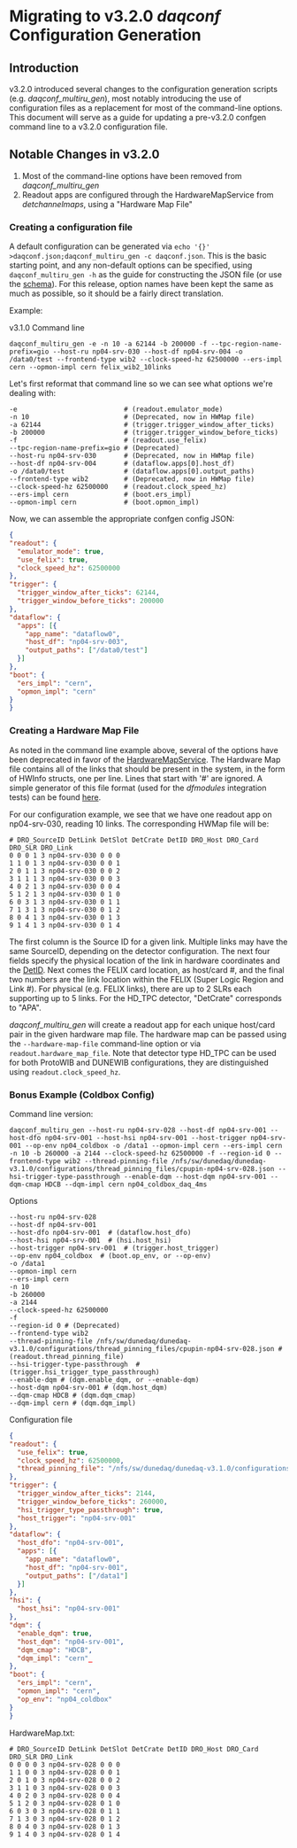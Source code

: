 # Migrating to v3.2.0 _daqconf_ Configuration Generation

## Introduction
v3.2.0 introduced several changes to the configuration generation scripts (e.g. _daqconf_multiru_gen_), most notably introducing the use of configuration files as a replacement for most of the command-line options. This document will serve as a guide for updating a pre-v3.2.0 confgen command line to a v3.2.0 configuration file.

## Notable Changes in v3.2.0
1. Most of the command-line options have been removed from _daqconf_multiru_gen_
2. Readout apps are configured through the HardwareMapService from _detchannelmaps_, using a "Hardware Map File"

### Creating a configuration file
A default configuration can be generated via `echo '{}' >daqconf.json;daqconf_multiru_gen -c daqconf.json`. This is the basic starting point, and any non-default options can be specified, using `daqconf_multiru_gen -h` as the guide for constructing the JSON file (or use the [schema](https://github.com/DUNE-DAQ/daqconf/blob/develop/schema/daqconf/confgen.jsonnet)). For this release, option names have been kept the same as much as possible, so it should be a fairly direct translation.

Example:

v3.1.0 Command line
```
daqconf_multiru_gen -e -n 10 -a 62144 -b 200000 -f --tpc-region-name-prefix=gio --host-ru np04-srv-030 --host-df np04-srv-004 -o /data0/test --frontend-type wib2 --clock-speed-hz 62500000 --ers-impl cern --opmon-impl cern felix_wib2_10links
```

Let's first reformat that command line so we can see what options we're dealing with:
```
-e                           # (readout.emulator_mode)
-n 10                        # (Deprecated, now in HWMap file)
-a 62144                     # (trigger.trigger_window_after_ticks)
-b 200000                    # (trigger.trigger_window_before_ticks)
-f                           # (readout.use_felix)
--tpc-region-name-prefix=gio # (Deprecated)
--host-ru np04-srv-030       # (Deprecated, now in HWMap file)
--host-df np04-srv-004       # (dataflow.apps[0].host_df)
-o /data0/test               # (dataflow.apps[0].output_paths)
--frontend-type wib2         # (Deprecated, now in HWMap file)
--clock-speed-hz 62500000    # (readout.clock_speed_hz)
--ers-impl cern              # (boot.ers_impl)
--opmon-impl cern            # (boot.opmon_impl)
```

Now, we can assemble the appropriate confgen config JSON:
```JSON
{
"readout": {
  "emulator_mode": true,
  "use_felix": true,
  "clock_speed_hz": 62500000
},
"trigger": {
  "trigger_window_after_ticks": 62144,
  "trigger_window_before_ticks": 200000
},
"dataflow": {
  "apps": [{
    "app_name": "dataflow0",
    "host_df": "np04-srv-003",
    "output_paths": ["/data0/test"]
  }]
},
"boot": {
  "ers_impl": "cern",
  "opmon_impl": "cern"
}
}
```

### Creating a Hardware Map File

As noted in the command line example above, several of the options have been deprecated in favor of the [HardwareMapService](https://github.com/DUNE-DAQ/detchannelmaps/blob/develop/include/detchannelmaps/HardwareMapService.hpp). The Hardware Map file contains all of the links that should be present in the system, in the form of HWInfo structs, one per line. Lines that start with '#' are ignored. A simple generator of this file format (used for the _dfmodules_ integration tests) can be found [here](https://github.com/DUNE-DAQ/dfmodules/blob/develop/python/dfmodules/integtest_file_gen.py).

For our configuration example, we see that we have one readout app on np04-srv-030, reading 10 links. The corresponding HWMap file will be: 
```
# DRO_SourceID DetLink DetSlot DetCrate DetID DRO_Host DRO_Card DRO_SLR DRO_Link 
0 0 0 1 3 np04-srv-030 0 0 0
1 1 0 1 3 np04-srv-030 0 0 1
2 0 1 1 3 np04-srv-030 0 0 2
3 1 1 1 3 np04-srv-030 0 0 3
4 0 2 1 3 np04-srv-030 0 0 4
5 1 2 1 3 np04-srv-030 0 1 0
6 0 3 1 3 np04-srv-030 0 1 1
7 1 3 1 3 np04-srv-030 0 1 2
8 0 4 1 3 np04-srv-030 0 1 3
9 1 4 1 3 np04-srv-030 0 1 4
```

The first column is the Source ID for a given link. Multiple links may have the same SourceID, depending on the detector configuration. The next four fields specify the physical location of the link in hardware coordinates and the [DetID](https://github.com/DUNE-DAQ/detdataformats/blob/develop/include/detdataformats/DetID.hpp). Next comes the FELIX card location, as host/card #, and the final two numbers are the link location within the FELIX (Super Logic Region and Link #). For physical (e.g. FELIX links), there are up to 2 SLRs each supporting up to 5 links. For the HD_TPC detector, "DetCrate" corresponds to "APA".

_daqconf_multiru_gen_ will create a readout app for each unique host/card pair in the given hardware map file. The hardware map can be passed using the `--hardware-map-file` command-line option or via `readout.hardware_map_file`. Note that detector type HD_TPC can be used for both ProtoWIB and DUNEWIB configurations, they are distinguished using `readout.clock_speed_hz`.

### Bonus Example (Coldbox Config)
Command line version:
```
daqconf_multiru_gen --host-ru np04-srv-028 --host-df np04-srv-001 --host-dfo np04-srv-001 --host-hsi np04-srv-001 --host-trigger np04-srv-001 --op-env np04_coldbox -o /data1 --opmon-impl cern --ers-impl cern -n 10 -b 260000 -a 2144 --clock-speed-hz 62500000 -f --region-id 0 --frontend-type wib2 --thread-pinning-file /nfs/sw/dunedaq/dunedaq-v3.1.0/configurations/thread_pinning_files/cpupin-np04-srv-028.json --hsi-trigger-type-passthrough --enable-dqm --host-dqm np04-srv-001 --dqm-cmap HDCB --dqm-impl cern np04_coldbox_daq_4ms 
```

Options
```
--host-ru np04-srv-028 
--host-df np04-srv-001 
--host-dfo np04-srv-001  # (dataflow.host_dfo)
--host-hsi np04-srv-001  # (hsi.host_hsi)
--host-trigger np04-srv-001  # (trigger.host_trigger)
--op-env np04_coldbox  # (boot.op_env, or --op-env)
-o /data1 
--opmon-impl cern 
--ers-impl cern 
-n 10 
-b 260000 
-a 2144 
--clock-speed-hz 62500000 
-f 
--region-id 0 # (Deprecated)
--frontend-type wib2 
--thread-pinning-file /nfs/sw/dunedaq/dunedaq-v3.1.0/configurations/thread_pinning_files/cpupin-np04-srv-028.json # (readout.thread_pinning_file)
--hsi-trigger-type-passthrough  # (trigger.hsi_trigger_type_passthrough)
--enable-dqm # (dqm.enable_dqm, or --enable-dqm)
--host-dqm np04-srv-001 # (dqm.host_dqm)
--dqm-cmap HDCB # (dqm.dqm_cmap)
--dqm-impl cern # (dqm.dqm_impl)
```

Configuration file
```JSON
{
"readout": {
  "use_felix": true,
  "clock_speed_hz": 62500000,
  "thread_pinning_file": "/nfs/sw/dunedaq/dunedaq-v3.1.0/configurations/thread_pinning_files/cpupin-np04-srv-028.json"
},
"trigger": {
  "trigger_window_after_ticks": 2144,
  "trigger_window_before_ticks": 260000,
  "hsi_trigger_type_passthrough": true,
  "host_trigger": "np04-srv-001"
},
"dataflow": {
  "host_dfo": "np04-srv-001",
  "apps": [{
    "app_name": "dataflow0",
    "host_df": "np04-srv-001",
    "output_paths": ["/data1"]
  }]
},
"hsi": {
  "host_hsi": "np04-srv-001"
},
"dqm": {
  "enable_dqm": true,
  "host_dqm": "np04-srv-001",
  "dqm_cmap": "HDCB",
  "dqm_impl": "cern"_
},
"boot": {
  "ers_impl": "cern",
  "opmon_impl": "cern",
  "op_env": "np04_coldbox"
}
}
```

HardwareMap.txt:
```
# DRO_SourceID DetLink DetSlot DetCrate DetID DRO_Host DRO_Card DRO_SLR DRO_Link 
0 0 0 0 3 np04-srv-028 0 0 0
1 1 0 0 3 np04-srv-028 0 0 1
2 0 1 0 3 np04-srv-028 0 0 2
3 1 1 0 3 np04-srv-028 0 0 3
4 0 2 0 3 np04-srv-028 0 0 4
5 1 2 0 3 np04-srv-028 0 1 0
6 0 3 0 3 np04-srv-028 0 1 1
7 1 3 0 3 np04-srv-028 0 1 2
8 0 4 0 3 np04-srv-028 0 1 3
9 1 4 0 3 np04-srv-028 0 1 4
```
